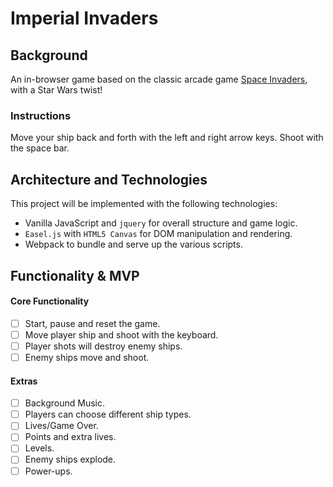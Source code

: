 # Imperial Invaders

## Background

An in-browser game based on the classic arcade game [Space Invaders](https://en.wikipedia.org/wiki/Space_Invaders), with a Star Wars twist!

### Instructions

Move your ship back and forth with the left and right arrow keys. Shoot with the space bar.

## Architecture and Technologies

This project will be implemented with the following technologies:

* Vanilla JavaScript and `jquery` for overall structure and game logic.
* `Easel.js` with `HTML5 Canvas` for DOM manipulation and rendering.
* Webpack to bundle and serve up the various scripts.

## Functionality & MVP

#### Core Functionality

- [ ] Start, pause and reset the game.
- [ ] Move player ship and shoot with the keyboard.
- [ ] Player shots will destroy enemy ships.
- [ ] Enemy ships move and shoot.

#### Extras

- [ ] Background Music.
- [ ] Players can choose different ship types.
- [ ] Lives/Game Over.
- [ ] Points and extra lives.
- [ ] Levels.
- [ ] Enemy ships explode.
- [ ] Power-ups.
